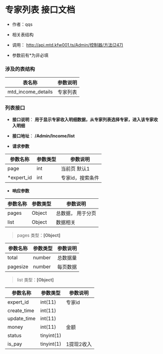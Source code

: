 # 专家列表 接口文档

+ 作者：qqs

+ 相关表结构

+ 调用： http://api.mtd.kfw001.ts/Admin/控制器/方法(247)

+ 参数前有*为非必填


### 涉及的表结构

|  表名称  |  参数说明 |
| --------- |  ------- |
| mtd_income_details | 专家列表 |


### 列表接口

+ __接口说明__： __用于显示专家收入明细数据，从专家列表选择专家，进入该专家收入明细__

+ __接口地址__： __/Admin/Income/list__

+ __请求参数__

|  参数名称  | 参数类型 | 参数说明 |
| --------- | -------- | ------- |
| page | int | 当前页 默认1 |
| *expert_id | int | 专家id，搜索条件 |


+ __响应参数__

|  参数名称  | 参数类型 | 参数说明 |
| --------- | -------- | ------- |
| pages | Object | 总数据， 用于分页 |
| list | Object | 数据相关 |

>  pages 类型：__[Object]__

|  参数名称  | 参数类型 | 参数说明 |
| --------- | -------- | ------- |
| total | number | 总数据量  |
| pagesize | number |  每页数据 |

>  list 类型：__[Object]__

|  参数名称  | 参数类型 | 参数说明 |
| --------- | -------- | ------- |
| expert_id | int(11) | 专家id |
| create_time | int(11) |  |
| update_time | int(11) |  |
| money | int(11) | 金额 |
| status | tinyint(1) |  |
| is_pay | tinyint(1) | 1提现2收入 |